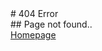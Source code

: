 <style>
h1 {text-align: center;}
p {text-align: center;}
div {text-align: center;}
</style>
<title>404</title>
# 404 Error <br>
## Page not found.. <br>
<a href="https://streetle.ml/">Homepage</a> <br>
